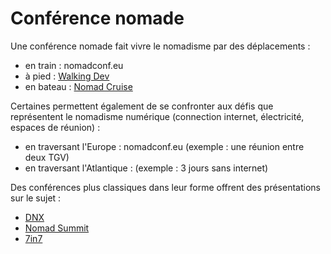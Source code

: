 # Conférence nomade

Une conférence nomade fait vivre le nomadisme par des déplacements :
* en train : nomadconf.eu
* à pied : [Walking Dev](https://github.com/walkingdev/permagilite)
* en bateau : [Nomad Cruise](https://www.nomadcruise.com)

Certaines permettent également de se confronter aux défis que représentent
le nomadisme numérique (connection internet, électricité, espaces de réunion) :
* en traversant l'Europe : nomadconf.eu (exemple : une réunion entre deux TGV)
* en traversant l'Atlantique : (exemple : 3 jours sans internet)

Des conférences plus classiques dans leur forme offrent des présentations sur
le sujet :
* [DNX](https://www.dnxglobal.com) 
* [Nomad Summit](https://www.nomadsummit.com)
* [7in7](https://7in7.co)


